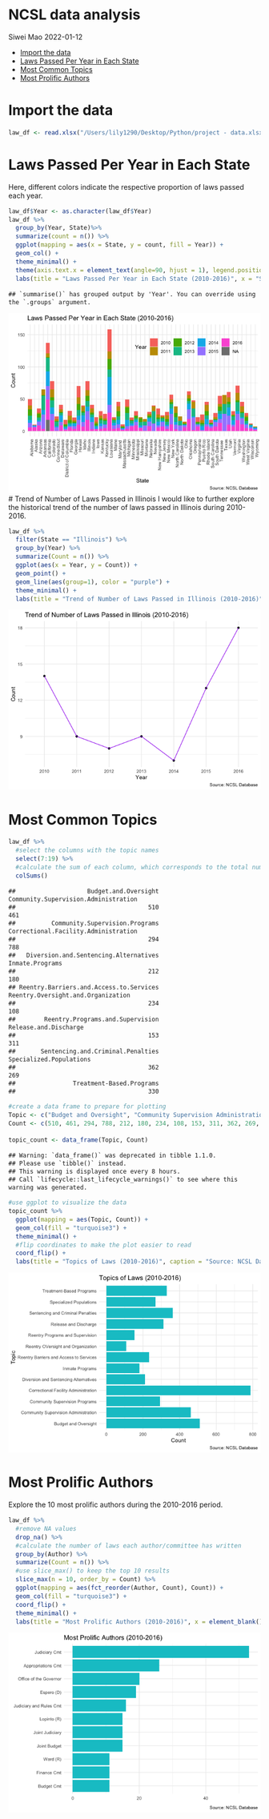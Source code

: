 NCSL data analysis
================
Siwei Mao
2022-01-12

-   [Import the data](#import-the-data)
-   [Laws Passed Per Year in Each
    State](#laws-passed-per-year-in-each-state)
-   [Most Common Topics](#most-common-topics)
-   [Most Prolific Authors](#most-prolific-authors)

# Import the data

``` r
law_df <- read.xlsx("/Users/lily1290/Desktop/Python/project - data.xlsx", detectDates = TRUE)
```

# Laws Passed Per Year in Each State

Here, different colors indicate the respective proportion of laws passed
each year.

``` r
law_df$Year <- as.character(law_df$Year)
law_df %>% 
  group_by(Year, State)%>%
  summarize(count = n()) %>%
  ggplot(mapping = aes(x = State, y = count, fill = Year)) +
  geom_col() +
  theme_minimal() +
  theme(axis.text.x = element_text(angle=90, hjust = 1), legend.position=c(0.7, 0.8), legend.direction = "horizontal") +
  labs(title = "Laws Passed Per Year in Each State (2010-2016)", x = "State", y = "Count", caption = "Source: NCSL Database")
```

    ## `summarise()` has grouped output by 'Year'. You can override using the `.groups` argument.

![](NCSL-project_files/figure-gfm/barplot-1.png)<!-- --> # Trend of
Number of Laws Passed in Illinois I would like to further explore the
historical trend of the number of laws passed in Illinois during
2010-2016.

``` r
law_df %>%
  filter(State == "Illinois") %>%
  group_by(Year) %>%
  summarize(Count = n()) %>%
  ggplot(aes(x = Year, y = Count)) +
  geom_point() +
  geom_line(aes(group=1), color = "purple") +
  theme_minimal() +
  labs(title = "Trend of Number of Laws Passed in Illinois (2010-2016)", caption = "Source: NCSL Database")
```

![](NCSL-project_files/figure-gfm/trend-1.png)<!-- -->

# Most Common Topics

``` r
law_df %>%
  #select the columns with the topic names
  select(7:19) %>%
  #calculate the sum of each column, which corresponds to the total number of times each topic appears
  colSums() 
```

    ##                    Budget.and.Oversight    Community.Supervision.Administration 
    ##                                     510                                     461 
    ##          Community.Supervision.Programs    Correctional.Facility.Administration 
    ##                                     294                                     788 
    ##   Diversion.and.Sentencing.Alternatives                         Inmate.Programs 
    ##                                     212                                     180 
    ## Reentry.Barriers.and.Access.to.Services      Reentry.Oversight.and.Organization 
    ##                                     234                                     108 
    ##        Reentry.Programs.and.Supervision                   Release.and.Discharge 
    ##                                     153                                     311 
    ##       Sentencing.and.Criminal.Penalties                 Specialized.Populations 
    ##                                     362                                     269 
    ##                Treatment-Based.Programs 
    ##                                     330

``` r
#create a data frame to prepare for plotting
Topic <- c("Budget and Oversight", "Community Supervision Administration", "Community Supervision Programs", "Correctional Facility Administration", "Diversion and Sentencing Alternatives", "Inmate Programs", "Reentry Barriers and Access to Services", "Reentry OVersight and Organization", "Reentry Programs and Supervision", "Release and Discharge", "Sentencing and Criminal Penalties", "Specialized Populations", "Treatment-Based Programs")
Count <- c(510, 461, 294, 788, 212, 180, 234, 108, 153, 311, 362, 269, 330)

topic_count <- data_frame(Topic, Count)
```

    ## Warning: `data_frame()` was deprecated in tibble 1.1.0.
    ## Please use `tibble()` instead.
    ## This warning is displayed once every 8 hours.
    ## Call `lifecycle::last_lifecycle_warnings()` to see where this warning was generated.

``` r
#use ggplot to visualize the data
topic_count %>%
  ggplot(mapping = aes(Topic, Count)) +
  geom_col(fill = "turquoise3") + 
  theme_minimal() +
  #flip coordinates to make the plot easier to read
  coord_flip() +
  labs(title = "Topics of Laws (2010-2016)", caption = "Source: NCSL Database")
```

![](NCSL-project_files/figure-gfm/topic-1.png)<!-- -->

# Most Prolific Authors

Explore the 10 most prolific authors during the 2010-2016 period.

``` r
law_df %>%
  #remove NA values
  drop_na() %>%
  #calculate the number of laws each author/committee has written 
  group_by(Author) %>%
  summarize(Count = n()) %>%
  #use slice_max() to keep the top 10 results
  slice_max(n = 10, order_by = Count) %>%
  ggplot(mapping = aes(fct_reorder(Author, Count), Count)) +
  geom_col(fill = "turquoise3") +
  coord_flip() +
  theme_minimal() +
  labs(title = "Most Prolific Authors (2010-2016)", x = element_blank(), y = element_blank(), caption = "Source: NCSL Database")
```

![](NCSL-project_files/figure-gfm/author-1.png)<!-- -->
